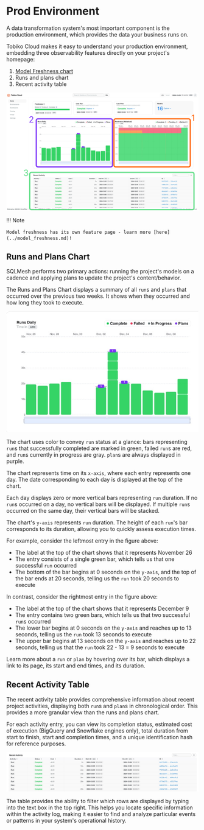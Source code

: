# Prod Environment

A data transformation system's most important component is the production environment, which provides the data your business runs on.

Tobiko Cloud makes it easy to understand your production environment, embedding three observability features directly on your project's homepage:

1. [Model Freshness chart](../model_freshness.md)
2. Runs and plans chart
3. Recent activity table

![tcloud prod env](./prod_environment/tcloud_prod_environment_labelled.png)

!!! Note

    Model freshness has its own feature page - learn more [here](../model_freshness.md)!

## Runs and Plans Chart

SQLMesh performs two primary actions: running the project's models on a cadence and applying plans to update the project's content/behavior.

The Runs and Plans Chart displays a summary of all `run`s and `plans` that occurred over the previous two weeks. It shows when they occurred and how long they took to execute.

![tcloud weekly runs](./prod_environment/weekly_runs.png)

The chart uses color to convey `run` status at a glance: bars representing `run`s that successfully completed are marked in green, failed `run`s are red, and `run`s currently in progress are gray. `plan`s are always displayed in purple.

The chart represents time on its `x-axis`, where each entry represents one day. The date corresponding to each day is displayed at the top of the chart.

Each day displays zero or more vertical bars representing `run` duration. If no `run`s occurred on a day, no vertical bars will be displayed. If multiple `run`s occurred on the same day, their vertical bars will be stacked.

The chart's `y-axis` represents `run` duration. The height of each `run`'s bar corresponds to its duration, allowing you to quickly assess execution times.

For example, consider the leftmost entry in the figure above:
- The label at the top of the chart shows that it represents November 26
- The entry consists of a single green bar, which tells us that one successful `run` occurred
- The bottom of the bar begins at 0 seconds on the `y-axis`, and the top of the bar ends at 20 seconds, telling us the `run` took 20 seconds to execute

In contrast, consider the rightmost entry in the figure above:
- The label at the top of the chart shows that it represents December 9
- The entry contains two green bars, which tells us that two successful `run`s occurred
- The lower bar begins at 0 seconds on the `y-axis` and reaches up to 13 seconds, telling us the `run` took 13 seconds to execute
- The upper bar begins at 13 seconds on the `y-axis` and reaches up to 22 seconds, telling us that the `run` took 22 - 13 = 9 seconds to execute

Learn more about a `run` or `plan` by hovering over its bar, which displays a link to its page, its start and end times, and its duration.

## Recent Activity Table

The recent activity table provides comprehensive information about recent project activities, displaying both `run`s and `plan`s in chronological order. This provides a more granular view than the runs and plans chart.

For each activity entry, you can view its completion status, estimated cost of execution (BigQuery and Snowflake engines only), total duration from start to finish, start and completion times, and a unique identification hash for reference purposes.

![tcloud recent activity](./prod_environment/recent_activity.png)

The table provides the ability to filter which rows are displayed by typing into the text box in the top right. This helps you locate specific information within the activity log, making it easier to find and analyze particular events or patterns in your system's operational history.